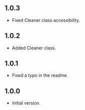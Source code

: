 ## 1.0.3

- Fixed Cleaner class accessibility.

## 1.0.2

- Added Cleaner class.

## 1.0.1

- Fixed a typo in the readme.


## 1.0.0

- Initial version.
